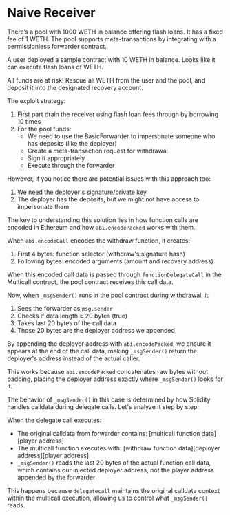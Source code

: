 # Naive Receiver

There’s a pool with 1000 WETH in balance offering flash loans. It has a fixed fee of 1 WETH. The pool supports meta-transactions by integrating with a permissionless forwarder contract. 

A user deployed a sample contract with 10 WETH in balance. Looks like it can execute flash loans of WETH.

All funds are at risk! Rescue all WETH from the user and the pool, and deposit it into the designated recovery account.




The exploit strategy:

1. First part drain the receiver using flash loan fees through by borrowing 10 times
2. For the pool funds:
   - We need to use the BasicForwarder to impersonate someone who has deposits (like the deployer)
   - Create a meta-transaction request for withdrawal
   - Sign it appropriately
   - Execute through the forwarder

However, if you notice there are potential issues with this approach too:
1. We need the deployer's signature/private key
2. The deployer has the deposits, but we might not have access to impersonate them

The key to understanding this solution lies in how function calls are encoded in Ethereum and how `abi.encodePacked` works with them.

When `abi.encodeCall` encodes the withdraw function, it creates:
1. First 4 bytes: function selector (withdraw's signature hash)
2. Following bytes: encoded arguments (amount and recovery address)

When this encoded call data is passed through `functionDelegateCall` in the Multicall contract, the pool contract receives this call data.

Now, when `_msgSender()` runs in the pool contract during withdrawal, it:
1. Sees the forwarder as `msg.sender`
2. Checks if data length ≥ 20 bytes (true)
3. Takes last 20 bytes of the call data
4. Those 20 bytes are the deployer address we appended

By appending the deployer address with `abi.encodePacked`, we ensure it appears at the end of the call data, making `_msgSender()` return the deployer's address instead of the actual caller.

This works because `abi.encodePacked` concatenates raw bytes without padding, placing the deployer address exactly where `_msgSender()` looks for it.

The behavior of `_msgSender()` in this case is determined by how Solidity handles calldata during delegate calls. Let's analyze it step by step:

When the delegate call executes:
- The original calldata from forwarder contains: [multicall function data][player address]
- The multicall function executes with: [withdraw function data][deployer address][player address]
- `_msgSender()` reads the last 20 bytes of the actual function call data, which contains our injected deployer address, not the player address appended by the forwarder

This happens because `delegatecall` maintains the original calldata context within the multicall execution, allowing us to control what `_msgSender()` reads.
